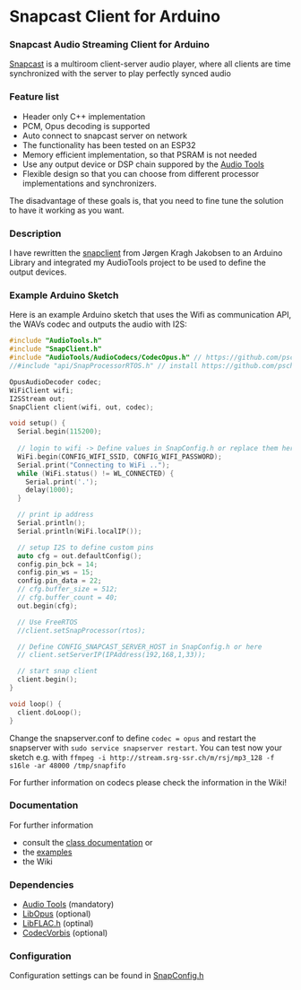 # Snapcast Client for Arduino 

### Snapcast Audio Streaming Client for Arduino

[Snapcast](https://github.com/badaix/snapcast) is a multiroom client-server audio player, where all clients are time synchronized with the server to play perfectly synced audio

### Feature list

- Header only C++ implementation
- PCM, Opus decoding is supported
- Auto connect to snapcast server on network
- The functionality has been tested on an ESP32
- Memory efficient implementation, so that PSRAM is not needed
- Use any output device or DSP chain suppored by the [Audio Tools](https://github.com/pschatzmann/arduino-audio-tools)
- Flexible design so that you can choose from different processor implementations and synchronizers.

The disadvantage of these goals is, that you need to fine tune the solution to have it working as you want. 

### Description

I have rewritten the [snapclient](https://github.com/jorgenkraghjakobsen/snapclient) from Jørgen Kragh Jakobsen to an Arduino Library and integrated my AudioTools project to be used to define the output devices.

### Example Arduino Sketch

Here is an example Arduino sketch that uses the Wifi as communication API, the WAVs codec and outputs the audio with I2S: 

```C++
#include "AudioTools.h"
#include "SnapClient.h"
#include "AudioTools/AudioCodecs/CodecOpus.h" // https://github.com/pschatzmann/arduino-libopus
//#include "api/SnapProcessorRTOS.h" // install https://github.com/pschatzmann/arduino-freertos-addons

OpusAudioDecoder codec;
WiFiClient wifi;
I2SStream out;
SnapClient client(wifi, out, codec);

void setup() {
  Serial.begin(115200);
  
  // login to wifi -> Define values in SnapConfig.h or replace them here
  WiFi.begin(CONFIG_WIFI_SSID, CONFIG_WIFI_PASSWORD);
  Serial.print("Connecting to WiFi ..");
  while (WiFi.status() != WL_CONNECTED) {
    Serial.print('.');
    delay(1000);
  }

  // print ip address
  Serial.println();
  Serial.println(WiFi.localIP());

  // setup I2S to define custom pins
  auto cfg = out.defaultConfig();
  config.pin_bck = 14;
  config.pin_ws = 15;
  config.pin_data = 22;
  // cfg.buffer_size = 512;
  // cfg.buffer_count = 40;
  out.begin(cfg);

  // Use FreeRTOS
  //client.setSnapProcessor(rtos);

  // Define CONFIG_SNAPCAST_SERVER_HOST in SnapConfig.h or here
  // client.setServerIP(IPAddress(192,168,1,33));

  // start snap client
  client.begin();
}

void loop() {
  client.doLoop();
}

```
Change the snapserver.conf to define ```codec = opus``` and restart the snapserver with ```sudo service snapserver restart```.
You can test now your sketch e.g. with ```ffmpeg -i http://stream.srg-ssr.ch/m/rsj/mp3_128 -f s16le -ar 48000 /tmp/snapfifo```

For further information on codecs please check the information in the Wiki!


### Documentation

For further information 
- consult the [class documentation](https://pschatzmann.github.io/arduino-snapclient/html/annotated.html) or
- the [examples](examples/)
- the Wiki


### Dependencies

- [Audio Tools](https://github.com/pschatzmann/arduino-audio-tools) (mandatory)
- [LibOpus](https://github.com/pschatzmann/arduino-libopus) (optional)
- [LibFLAC.h](https://github.com/pschatzmann/arduino-libflac) (optinal)
- [CodecVorbis](https://github.com/pschatzmann/arduino-libvorbis-idec) (optional)


### Configuration

Configuration settings can be found in [SnapConfig.h](https://github.com/pschatzmann/arduino-snapcast/blob/main/src/SnapConfig.h)


